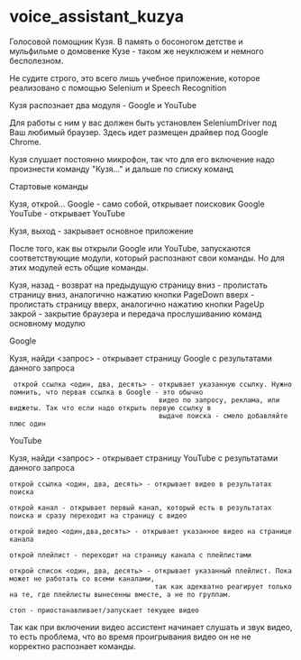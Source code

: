 # voice_assistant_kuzya
Голосовой помощник Кузя. В память о босоногом детстве и мульфильме о домовенке Кузе - таком же неуклюжем и немного бесполезном.

Не судите строго, это всего лишь учебное приложение, 
которое реализовано с помощью Selenium и Speech Recognition

Кузя распознает два модуля - Google и YouTube

Для работы с ним у вас должен быть установлен SeleniumDriver под Ваш любимый браузер. 
Здесь идет размещен драйвер под Google Chrome.

Кузя слушает постоянно микрофон, так что для его включение надо произнести команду "Кузя..." и дальше по списку команд

Стартовые команды

Кузя, открой... 
    Google - само собой, открывает поисковик Google
    YouTube - открывает YouTube
    
Кузя, выход - закрывает основное приложение

После того, как вы открыли Google или YouTube, запускаются соответствующие модули, который распознают свои команды.
Но для этих модулей есть общие команды. 

Кузя,
     назад - возврат на предыдущую страницу
     вниз - пролистать страницу вниз, аналогично нажатию кнопки PageDown
     вверх - пролистать страницу вверх, аналогично нажатию кнопки PageUp
     закрой - закрытие браузера и передача прослушиванию команд основному модулю
     

Google

Кузя, 
     найди <запрос> - открывает страницу Google с результатами данного запроса
     
     открой ссылка <один, два, десять> - открывает указанную ссылку. Нужно помнить, что первая ссылка в Google - это обычно 
                                         видео по запросу, реклама, или виджеты. Так что если надо открыть первую ссылку в 
                                         выдаче поиска - смело добавляйте плюс один
                                         
YouTube

Кузя, 
     найди <запрос> - открывает страницу YouTube с результатами данного запроса
     
    открой ссылка <один, два, десять> - открывает видео в результатах поиска
    
    открой канал - открывает первый канал, который есть в результатах поиска и сразу переходит на страницу с видео
    
    открой видео <один,два,десять> - открывает указанное видео на странице канала
    
    открой плейлист - переходит на страницу канала с плейлистами
    
    открой список <один, два, десять> - открывает указанный плейлист. Пока может не работать со всеми каналами, 
                                        так как адекватно реагирует только на те, где плейлисты вынесенны вместе, а не по группам.
                                        
    стоп - приостанавливает/запускает текущее видео
    
Так как при включении видео ассистент начинает слушать и звук видео, то есть проблема, что во время проигрывания 
видео он не не корректно распознает команды. 
    
    
    
    





